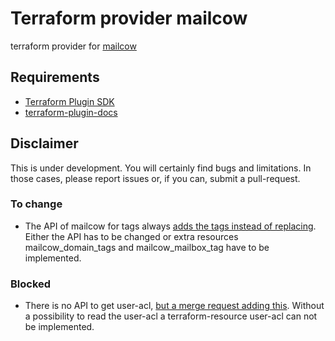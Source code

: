 # Terraform provider mailcow

terraform provider for [mailcow](https://github.com/mailcow/mailcow-dockerized)

## Requirements

* [Terraform Plugin SDK](https://github.com/hashicorp/terraform-plugin-sdk)
* [terraform-plugin-docs](https://github.com/hashicorp/terraform-plugin-docs)

## Disclaimer

This is under development. You will certainly find bugs and limitations. 
In those cases, please report issues or, if you can, submit a pull-request.

### To change

* The API of mailcow for tags always [adds the tags instead of replacing](https://github.com/mailcow/mailcow-dockerized/issues/4681). 
  Either the API has to be changed or extra resources  
  mailcow_domain_tags and mailcow_mailbox_tag have to be implemented.

### Blocked

* There is no API to get user-acl, [but a merge request adding this](https://github.com/mailcow/mailcow-dockerized/pull/4690).
  Without a possibility to read the user-acl a terraform-resource user-acl can not be implemented.